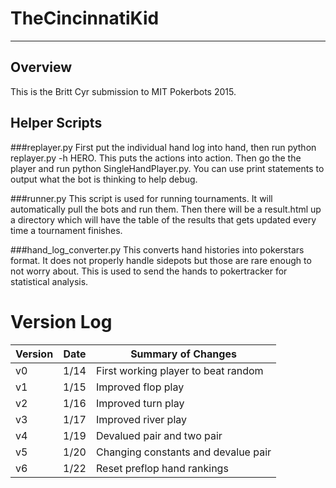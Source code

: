 TheCincinnatiKid
================
----------------
Overview
--------
This is the Britt Cyr submission to MIT Pokerbots 2015.

Helper Scripts
--------------
###replayer.py
First put the individual hand log into hand, then run
python replayer.py -h HERO.
This puts the actions into action.
Then go the the player and run python SingleHandPlayer.py.
You can use print statements to output what the bot is thinking to help debug.

###runner.py
This script is used for running tournaments. 
It will automatically pull the bots and run them. 
Then there will be a result.html up a directory which will have the 
table of the results that gets updated every time a tournament finishes.

###hand_log_converter.py
This converts hand histories into pokerstars format.
It does not properly handle sidepots but those are rare enough to
not worry about. This is used to send the hands to pokertracker for
statistical analysis.

Version Log
===========

| Version   | Date  | Summary of Changes                    |
|-----------|:-----:|---------------------------------------|
| v0        |1/14   | First working player to beat random   |
| v1        |1/15   | Improved flop play                    |
| v2        |1/16   | Improved turn play                    |
| v3        |1/17   | Improved river play                   |
| v4        |1/19   | Devalued pair and two pair            |
| v5        |1/20   | Changing constants and devalue pair   |
| v6        |1/22   | Reset preflop hand rankings           |
